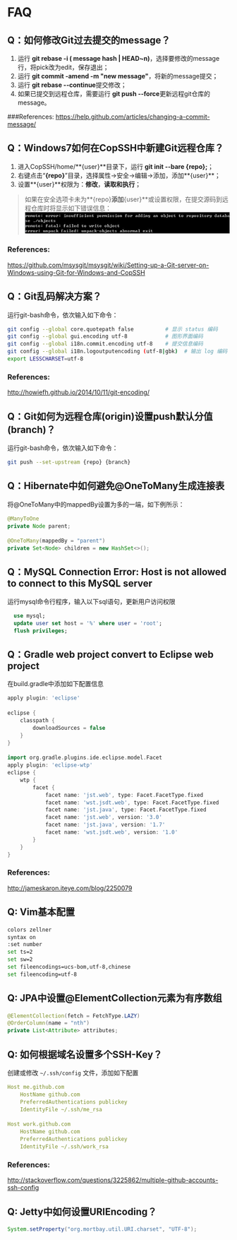 ﻿# FAQ

## Q：如何修改Git过去提交的message？

1. 运行 **git rebase -i ( message hash | HEAD~n)**，选择要修改的message行，将pick改为edit，保存退出；
2. 运行 **git commit -amend -m "new message"**，将新的message提交；
3. 运行 **git rebase --continue**提交修改；
4. 如果已提交到远程仓库，需要运行 **git push <repo> <branch> --force**更新远程git仓库的message。

###References:
https://help.github.com/articles/changing-a-commit-message/


## Q：Windows7如何在CopSSH中新建Git远程仓库？

1. 进入CopSSH/home/**{user}**目录下，运行 **git init --bare {repo};**；
2. 右键点击“**{repo}**”目录，选择属性->安全->编辑->添加，添加**{user}**；
3. 设置**{user}**权限为：**修改**，**读取和执行**；

> 如果在安全选项卡未为**{repo}**添加**{user}**或设置权限，在提交源码到远程仓库时将显示如下错误信息：
> ![insufficient permission](etc/insufficient-permission.jpg)

### References:
https://github.com/msysgit/msysgit/wiki/Setting-up-a-Git-server-on-Windows-using-Git-for-Windows-and-CopSSH


## Q：Git乱码解决方案？

运行git-bash命令，依次输入如下命令：
```bash
git config --global core.quotepath false          # 显示 status 编码
git config --global gui.encoding utf-8            # 图形界面编码
git config --global i18n.commit.encoding utf-8    # 提交信息编码
git config --global i18n.logoutputencoding (utf-8|gbk)  # 输出 log 编码
export LESSCHARSET=utf-8
```

### References:
http://howiefh.github.io/2014/10/11/git-encoding/


## Q：Git如何为远程仓库(origin)设置push默认分值(branch)？

运行git-bash命令，依次输入如下命令：
```bash
git push --set-upstream {repo} {branch}
```


## Q：Hibernate中如何避免@OneToMany生成连接表

将@OneToMany中的mappedBy设置为多的一端，如下例所示：

```java
@ManyToOne
private Node parent;

@OneToMany(mappedBy = "parent")
private Set<Node> children = new HashSet<>();
```

## Q：MySQL Connection Error: Host  is not allowed to connect to this MySQL server

运行mysql命令行程序，输入以下sql语句，更新用户访问权限

```sql
  use mysql;
  update user set host = '%' where user = 'root';
  flush privileges;
```

## Q：Gradle web project convert to Eclipse web project

在build.gradle中添加如下配置信息

```groovy
apply plugin: 'eclipse'

eclipse {
    classpath {
        downloadSources = false
    }
}

import org.gradle.plugins.ide.eclipse.model.Facet
apply plugin: 'eclipse-wtp'
eclipse {
    wtp {
        facet {
            facet name: 'jst.web', type: Facet.FacetType.fixed
            facet name: 'wst.jsdt.web', type: Facet.FacetType.fixed
            facet name: 'jst.java', type: Facet.FacetType.fixed
            facet name: 'jst.web', version: '3.0'
            facet name: 'jst.java', version: '1.7'
            facet name: 'wst.jsdt.web', version: '1.0'
        }
    }
}
```
### References:
http://jameskaron.iteye.com/blog/2250079


## Q: Vim基本配置

```bash
colors zellner
syntax on
:set number
set ts=2
set sw=2
set fileencodings=ucs-bom,utf-8,chinese
set fileencoding=utf-8
```


## Q: JPA中设置@ElementCollection元素为有序数组

```java
@ElementCollection(fetch = FetchType.LAZY)
@OrderColumn(name = "nth")
private List<Attribute> attributes;
```


## <a name="config_ssh_key_4_multi_hosts"/>Q: 如何根据域名设置多个SSH-Key？

创建或修改 ` ~/.ssh/config ` 文件，添加如下配置

```yaml
Host me.github.com
    HostName github.com
    PreferredAuthentications publickey
    IdentityFile ~/.ssh/me_rsa

Host work.github.com
    HostName github.com
    PreferredAuthentications publickey
    IdentityFile ~/.ssh/work_rsa
```

### References:

http://stackoverflow.com/questions/3225862/multiple-github-accounts-ssh-config

## Q: Jetty中如何设置URIEncoding？
```java
System.setProperty("org.mortbay.util.URI.charset", "UTF-8");
```
